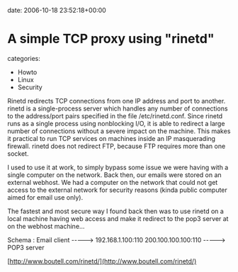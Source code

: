 


date: 2006-10-18 23:52:18+00:00


# A simple TCP proxy using "rinetd"

categories:
- Howto
- Linux
- Security


Rinetd redirects TCP connections from one IP address and port to another. rinetd is a single-process server which handles any number of connections to the address/port pairs specified in the file /etc/rinetd.conf. Since rinetd runs as a single process using nonblocking I/O, it is able to redirect a large number of connections without a severe impact on the machine. This makes it practical to run TCP services on machines inside an IP masquerading firewall. rinetd does not redirect FTP, because FTP requires more than one socket.

I used to use it at work, to simply bypass some issue we were having with a single computer on the network.
Back then, our emails were stored on an external webhost. We had a computer on the network that could not get access to the external network for security reasons (kinda public computer aimed for email use only).

The fastest and most secure way I found back then was to use rinetd on a local machine having web access and make it redirect to the pop3 server at on the webhost machine...

Schema :
Email client -----> 192.168.1.100:110  200.100.100.100:110 -----> POP3 server


[http://www.boutell.com/rinetd/](http://www.boutell.com/rinetd/)
